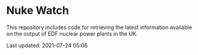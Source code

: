 # Nuke Watch

This repository includes code for retrieving the latest information available on the output of EDF nuclear power plants in the UK.

Last updated: 2021-07-24 05:06